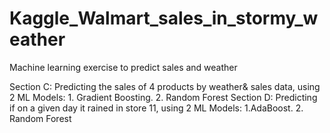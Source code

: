 # Kaggle_Walmart_sales_in_stormy_weather
Machine learning exercise to predict sales and weather

Section C: Predicting the sales of 4 products by weather& sales data, using 2 ML Models: 1. Gradient Boosting. 2. Random Forest
Section D: Predicting if on a given day it rained in store 11, using 2 ML Models: 1.AdaBoost. 2. Random Forest
